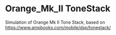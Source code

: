 # Orange_Mk_II ToneStack
Simulation of Orange Mk II Tone Stack, based on https://www.ampbooks.com/mobile/dsp/tonestack/
